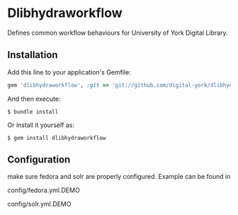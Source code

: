 # Dlibhydraworkflow

Defines common workflow behaviours for University of York Digital Library.

## Installation

Add this line to your application's Gemfile:

```ruby
gem 'dlibhydraworkflow', :git => 'git://github.com/digital-york/dlibhydraworkflow.git', branch: 'master'
```

And then execute:

    $ bundle install

Or install it yourself as:

    $ gem install dlibhydraworkflow

## Configuration
make sure fedora and solr are properly configured. Example can be found in

config/fedora.yml.DEMO

config/solr.yml.DEMO



